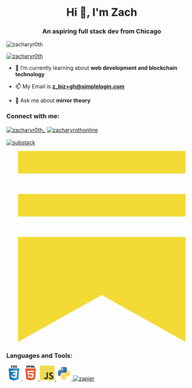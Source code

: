 <h1 align="center">Hi 👋, I'm Zach</h1>
<h3 align="center">An aspiring full stack dev from Chicago</h3>

<p align="left"> <img src="https://komarev.com/ghpvc/?username=zacharyr0th&label=Profile%20views&color=0e75b6&style=flat" alt="zacharyr0th" /> </p>

<p align="left"> <a href="https://twitter.com/zacharyr0th" target="blank"><img src="https://img.shields.io/twitter/follow/zacharyr0th?logo=twitter&style=for-the-badge" alt="zacharyr0th" /></a> </p>

- 🌱 I’m currently learning about **web development and blockchain technology**

- 📫 My Email is **z_biz+gh@simplelogin.com**

- 💬 Ask me about **mirror theory**

<h3 align="left">Connect with me:</h3>
<p align="left">
<a href="https://twitter.com/zacharyr0th" target="blank"><img align="center" src="https://raw.githubusercontent.com/rahuldkjain/github-profile-readme-generator/master/src/images/icons/Social/twitter.svg" alt="zacharyr0th_" height="30" width="40" /></a>
<a href="https://linkedin.com/in/zacharyr0th" target="blank"><img align="center" src="https://raw.githubusercontent.com/rahuldkjain/github-profile-readme-generator/master/src/images/icons/Social/linked-in-alt.svg" alt="zacharyrothonline" height="30" width="40" /></a>
</p>
<a href="[https://linkedin.com/in/zacharyr0th](https://zacharyroth.substack.com/)" target="blank"><img align="center" src="" alt="substack" height="30" width="40" /></a>
</p>

<svg style="color: #f3da35" role="img" viewBox="0 0 24 24" xmlns="http://www.w3.org/2000/svg"><title>Substack</title><path d="M22.539 8.242H1.46V5.406h21.08v2.836zM1.46 10.812V24L12 18.11 22.54 24V10.812H1.46zM22.54 0H1.46v2.836h21.08V0z" fill="#f3da35"></path></svg>

<h3 align="left">Languages and Tools:</h3>
<p align="left"> <a href="https://www.w3schools.com/css/" target="_blank" rel="noreferrer"> <img src="https://raw.githubusercontent.com/devicons/devicon/master/icons/css3/css3-original-wordmark.svg" alt="css3" width="40" height="40"/> </a> <a href="https://www.w3.org/html/" target="_blank" rel="noreferrer"> <img src="https://raw.githubusercontent.com/devicons/devicon/master/icons/html5/html5-original-wordmark.svg" alt="html5" width="40" height="40"/> </a> <a href="https://developer.mozilla.org/en-US/docs/Web/JavaScript" target="_blank" rel="noreferrer"> <img src="https://raw.githubusercontent.com/devicons/devicon/master/icons/javascript/javascript-original.svg" alt="javascript" width="40" height="40"/> </a> <a href="https://www.python.org" target="_blank" rel="noreferrer"> <img src="https://raw.githubusercontent.com/devicons/devicon/master/icons/python/python-original.svg" alt="python" width="40" height="40"/> </a> <a href="https://zapier.com" target="_blank" rel="noreferrer"> <img src="https://www.vectorlogo.zone/logos/zapier/zapier-icon.svg" alt="zapier" width="40" height="40"/> </a> </p>
